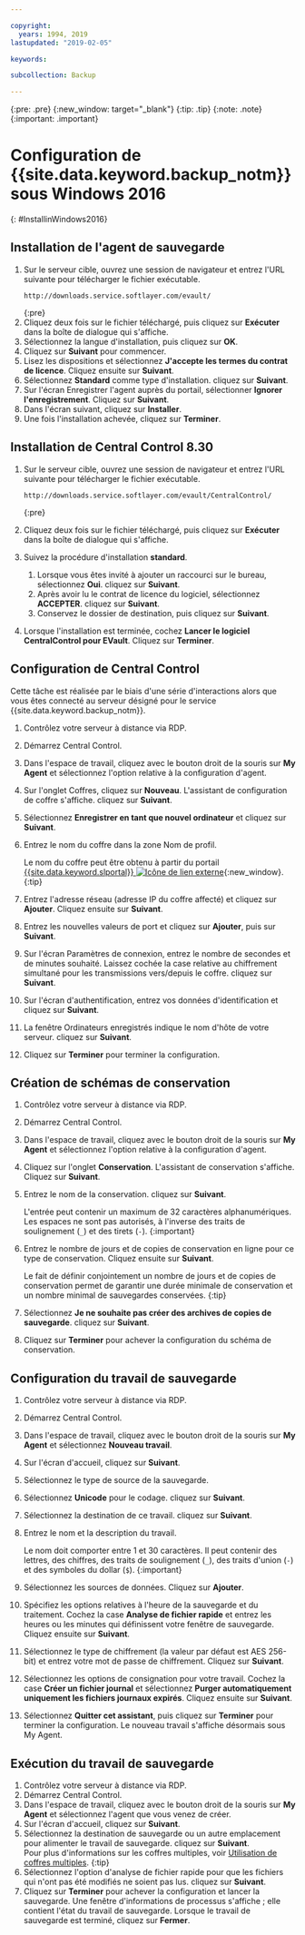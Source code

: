 ```yaml
---

copyright:
  years: 1994, 2019
lastupdated: "2019-02-05"

keywords:

subcollection: Backup

---
```

{:pre: .pre}
{:new_window: target="_blank"}
{:tip: .tip}
{:note: .note}
{:important: .important}

# Configuration de {{site.data.keyword.backup_notm}} sous Windows 2016
{: #InstallinWindows2016}

## Installation de l'agent de sauvegarde

1. Sur le serveur cible, ouvrez une session de navigateur et entrez l'URL suivante pour télécharger le fichier exécutable.
   ```
   http://downloads.service.softlayer.com/evault/
   ```
   {:pre}
2. Cliquez deux fois sur le fichier téléchargé, puis cliquez sur **Exécuter** dans la boîte de dialogue qui s'affiche.
3. Sélectionnez la langue d'installation, puis cliquez sur **OK**.
4. Cliquez sur **Suivant** pour commencer.
5. Lisez les dispositions et sélectionnez **J'accepte les termes du contrat de licence**. Cliquez ensuite sur **Suivant**.
6. Sélectionnez **Standard** comme type d'installation. cliquez sur **Suivant**.
7. Sur l'écran Enregistrer l'agent auprès du portail, sélectionner **Ignorer l'enregistrement**. Cliquez sur **Suivant**.
8. Dans l'écran suivant, cliquez sur **Installer**.
9. Une fois l'installation achevée, cliquez sur **Terminer**.

## Installation de Central Control 8.30

1. Sur le serveur cible, ouvrez une session de navigateur et entrez l'URL suivante pour télécharger le fichier exécutable.

   ```
   http://downloads.service.softlayer.com/evault/CentralControl/
   ```
   {:pre}

2. Cliquez deux fois sur le fichier téléchargé, puis cliquez sur **Exécuter** dans la boîte de dialogue qui s'affiche.
3. Suivez la procédure d'installation **standard**.
   1. Lorsque vous êtes invité à ajouter un raccourci sur le bureau, sélectionnez **Oui**. cliquez sur **Suivant**.
   2. Après avoir lu le contrat de licence du logiciel, sélectionnez **ACCEPTER**. cliquez sur **Suivant**.
   3. Conservez le dossier de destination, puis cliquez sur **Suivant**.
4. Lorsque l'installation est terminée, cochez **Lancer le logiciel CentralControl pour EVault**. Cliquez sur **Terminer**.


## Configuration de Central Control

Cette tâche est réalisée par le biais d'une série d'interactions alors que vous êtes connecté au serveur désigné pour le service {{site.data.keyword.backup_notm}}.

1. Contrôlez votre serveur à distance via RDP.
2. Démarrez Central Control.
3. Dans l'espace de travail, cliquez avec le bouton droit de la souris sur **My Agent** et sélectionnez l'option relative à la configuration d'agent.
4. Sur l'onglet Coffres, cliquez sur **Nouveau**. L'assistant de configuration de coffre s'affiche. cliquez sur **Suivant**.
5. Sélectionnez **Enregistrer en tant que nouvel ordinateur** et cliquez sur **Suivant**.
6. Entrez le nom du coffre dans la zone Nom de profil.

   Le nom du coffre peut être obtenu à partir du portail [{{site.data.keyword.slportal}} ![Icône de lien externe](../../icons/launch-glyph.svg "Icône de lien externe")](https://control.softlayer.com/){:new_window}.
   {:tip}
6. Entrez l'adresse réseau (adresse IP du coffre affecté) et cliquez sur **Ajouter**. Cliquez ensuite sur **Suivant**.
7. Entrez les nouvelles valeurs de port et cliquez sur **Ajouter**, puis sur **Suivant**.
8. Sur l'écran Paramètres de connexion, entrez le nombre de secondes et de minutes souhaité. Laissez cochée la case relative au chiffrement simultané pour les transmissions vers/depuis le coffre. cliquez sur **Suivant**.
9. Sur l'écran d'authentification, entrez vos données d'identification et cliquez sur **Suivant**.
10. La fenêtre Ordinateurs enregistrés indique le nom d'hôte de votre serveur. cliquez sur **Suivant**.
11.	Cliquez sur **Terminer** pour terminer la configuration.


## Création de schémas de conservation

1. Contrôlez votre serveur à distance via RDP.
2. Démarrez Central Control.
3. Dans l'espace de travail, cliquez avec le bouton droit de la souris sur **My Agent** et sélectionnez l'option relative à la configuration d'agent.
4. Cliquez sur l'onglet **Conservation**. L'assistant de conservation s'affiche. Cliquez sur **Suivant**.
5. Entrez le nom de la conservation. cliquez sur **Suivant**.<br/>

   L'entrée peut contenir un maximum de 32 caractères alphanumériques. Les espaces ne sont pas autorisés, à l'inverse des traits de soulignement (`_`) et des tirets (`-`).
   {:important}
6. Entrez le nombre de jours et de copies de conservation en ligne pour ce type de conservation. Cliquez ensuite sur **Suivant**.<br/>

   Le fait de définir conjointement un nombre de jours et de copies de conservation permet de garantir une durée minimale de conservation et un nombre minimal de sauvegardes conservées.
   {:tip}
7. Sélectionnez **Je ne souhaite pas créer des archives de copies de sauvegarde**. cliquez sur **Suivant**.
8. Cliquez sur **Terminer** pour achever la configuration du schéma de conservation.


## Configuration du travail de sauvegarde

1. Contrôlez votre serveur à distance via RDP.
2. Démarrez Central Control.
3. Dans l'espace de travail, cliquez avec le bouton droit de la souris sur **My Agent** et sélectionnez **Nouveau travail**.
4. Sur l'écran d'accueil, cliquez sur **Suivant**.
5. Sélectionnez le type de source de la sauvegarde.
6. Sélectionnez **Unicode** pour le codage. cliquez sur **Suivant**.
7. Sélectionnez la destination de ce travail. cliquez sur **Suivant**.
8. Entrez le nom et la description du travail.<br/>

   Le nom doit comporter entre 1 et 30 caractères. Il peut contenir des lettres, des chiffres, des traits de soulignement (`_`), des traits d'union (`-`) et des symboles du dollar (`$`).
   {:important}
9. Sélectionnez les sources de données. Cliquez sur **Ajouter**.
10. Spécifiez les options relatives à l'heure de la sauvegarde et du traitement. Cochez la case **Analyse de fichier rapide** et entrez les heures ou les minutes qui définissent votre fenêtre de sauvegarde. Cliquez ensuite sur **Suivant**.
11. Sélectionnez le type de chiffrement (la valeur par défaut est AES 256-bit) et entrez votre mot de passe de chiffrement. Cliquez sur **Suivant**.
12. Sélectionnez les options de consignation pour votre travail. Cochez la case **Créer un fichier journal** et sélectionnez **Purger automatiquement uniquement les fichiers journaux expirés**. Cliquez ensuite sur **Suivant**.
13. Sélectionnez **Quitter cet assistant**, puis cliquez sur **Terminer** pour terminer la configuration. Le nouveau travail s'affiche désormais sous My Agent.


## Exécution du travail de sauvegarde

1. Contrôlez votre serveur à distance via RDP.
2. Démarrez Central Control.
3. Dans l'espace de travail, cliquez avec le bouton droit de la souris sur **My Agent** et sélectionnez l'agent que vous venez de créer.
4. Sur l'écran d'accueil, cliquez sur **Suivant**.
5. Sélectionnez la destination de sauvegarde ou un autre emplacement pour alimenter le travail de sauvegarde. cliquez sur **Suivant**.<br/>
   Pour plus d'informations sur les coffres multiples, voir [Utilisation de coffres multiples](/docs/infrastructure/Backup?topic=Backup-multivault).
   {:tip}
6. Sélectionnez l'option d'analyse de fichier rapide pour que les fichiers qui n'ont pas été modifiés ne soient pas lus. cliquez sur **Suivant**.
7. Cliquez sur **Terminer** pour achever la configuration et lancer la sauvegarde. Une fenêtre d'informations de processus s'affiche ; elle contient l'état du travail de sauvegarde. Lorsque le travail de sauvegarde est terminé, cliquez sur **Fermer**.
